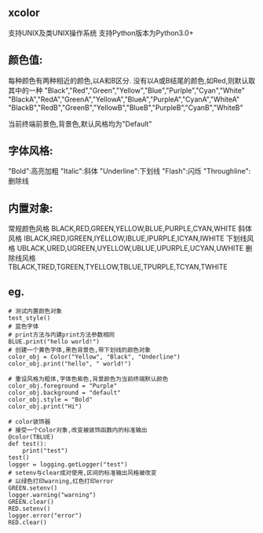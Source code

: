 ## xcolor

支持UNIX及类UNIX操作系统
支持Python版本为Python3.0+

## 颜色值:



每种颜色有两种相近的颜色,以A和B区分.
没有以A或B结尾的颜色,如Red,则默认取其中的一种
"Black","Red","Green","Yellow","Blue","Purlple","Cyan","White"
"BlackA","RedA","GreenA","YellowA","BlueA","PurpleA","CyanA","WhiteA"
"BlackB","RedB","GreenB","YellowB","BlueB","PurpleB","CyanB","WhiteB"

当前终端前景色,背景色,默认风格均为"Default"



## 字体风格:



"Bold":高亮加粗 
"Italic":斜体 
"Underline":下划线 
"Flash":闪烁 
"Throughline":删除线 



## 内置对象:



常规颜色风格
BLACK,RED,GREEN,YELLOW,BLUE,PURPLE,CYAN,WHITE
斜体风格
IBLACK,IRED,IGREEN,IYELLOW,IBLUE,IPURPLE,ICYAN,IWHITE
下划线风格
UBLACK,URED,UGREEN,UYELLOW,UBLUE,UPURPLE,UCYAN,UWHITE
删除线风格
TBLACK,TRED,TGREEN,TYELLOW,TBLUE,TPURPLE,TCYAN,TWHITE



## eg.



	# 测试内置颜色对象
	test_style()
	# 蓝色字体
	# print方法与内建print方法参数相同
	BLUE.print("hello world!")
	# 创建一个黄色字体,黑色背景色,带下划线的颜色对象
	color_obj = Color("Yellow", "Black", "Underline")
	color_obj.print("hello", " world!")

	# 重设风格为粗体,字体色紫色,背景颜色为当前终端默认颜色
	color_obj.foreground = "Purple"
	color_obj.background = "default"
	color_obj.style = "Bold"
	color_obj.print("Hi")

	# color装饰器
	# 接受一个Color对象,改变被装饰函数内的标准输出
	@color(TBLUE)
	def test():
		print("test")
	test()
	logger = logging.getLogger("test")
	# setenv与clear成对使用,区间的标准输出风格被改变
	# 以绿色打印warning,红色打印error
	GREEN.setenv()
	logger.warning("warning")
	GREEN.clear()
	RED.setenv()
	logger.error("error")
	RED.clear()
